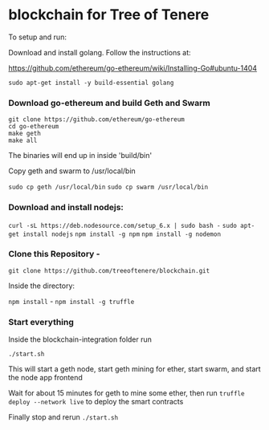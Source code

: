 # blockchain for Tree of Tenere 


To setup and run: 

Download and install golang.  Follow the instructions at:

https://github.com/ethereum/go-ethereum/wiki/Installing-Go#ubuntu-1404 

```
sudo apt-get install -y build-essential golang
```


### Download go-ethereum and build Geth and Swarm
```
git clone https://github.com/ethereum/go-ethereum
cd go-ethereum
make geth
make all
```
The binaries will end up in inside 'build/bin' 

Copy geth and swarm to /usr/local/bin 

`sudo cp geth /usr/local/bin`
`sudo cp swarm /usr/local/bin`

### Download and install nodejs:

`curl -sL https://deb.nodesource.com/setup_6.x | sudo bash -`
`sudo apt-get install nodejs` 
`npm install -g npm` 
`npm install -g nodemon` 


### Clone this Repository - 

`git clone https://github.com/treeoftenere/blockchain.git` 

Inside the directory:

`npm install` - 
`npm install -g truffle` 
 

### Start everything

Inside the blockchain-integration folder run 

`./start.sh` 

This will start a geth node, start geth mining for ether, 
start swarm, and start the node app frontend 

Wait for about 15 minutes for geth to mine some ether, then run 
`truffle deploy --network live` to deploy the smart contracts 

Finally stop and rerun 
`./start.sh`
